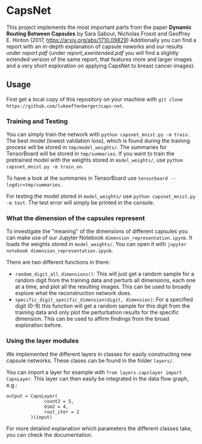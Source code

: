 # CapsNet
This project implements the most important parts from the paper **Dynamic Routing Between Capsules** by Sara Sabour,
Nicholas Frosst and Geoffrey E. Hinton (2017, https://arxiv.org/abs/1710.09829)
Additionally you can find a report with an in-depth explanation of capsule neworks and our results under *report.pdf* (under *report_exentended.pdf* you will find a slightly extended version of the same report, that features more and larger images and a very short exploration on applying CapsNet to breast cancer images).

## Usage
First get a local copy of this repository on your machine with `git clone https://github.com/lukeeffenberger/caps-net`.

### Training and Testing
You can simply train the network with `python capsnet_mnist.py -m train`. The best model (lowest validation loss), which
is found during the training process will be stored in `tmp/model_weights/`. The summaries for TensorBoard will be stored in
`tmp/summaries`. If you want to train the pretrained model with the weights stored in `model_weights/`, use
`python capsnet_mnist.py -m train_on`.

To have a look at the summaries in TensorBoard use `tensorboard --logdir=tmp/summaries`.

For testing the model stored in `model_weights/` use `python capsnet_mnist.py -m test`. The test error will simply
be printed in the console.

### What the dimension of the capsules represent
To investigate the "meaning" of the dimensions of different capsules you can make use of our Jupyter Notebook
`dimension_representation.ipynb`. It loads the weights stored in `model_weights/`. You can open it with 
`jupyter notebook dimension_representation.ipynb`.

There are two different functions in there:

- `random_digit_all_dimensions()`: This will just get a random sample for a random digit from the training data and perturb all dimensions, each one at a time, and plot all the resulting images. This can be used to broadly explore what the reconstruction network does.
- `specific_digit_specific_dimension(digit, dimension)`: For a specified digit (0-9) this function will get a random sample for this digit from the training data and only plot the perturbation results for the specific dimension. This can be used to
affirm findings from the broad exploration before.

### Using the layer modules
We implemented the different layers in classes for easily constructing new capsule networks. These clases can be found in the 
folder `layers/`.

You  can import a layer for example with `from layers.capslayer import CapsLayer`. This layer can then easily be integrated in the data flow graph, e.g.:
```
output = CapsLayer(
              count2 = 5,
              dim2 = 4,
              rout_iter = 2
         )(input)
```
For more detailed explanation which parameters the different classes take, you can check the documentation.

